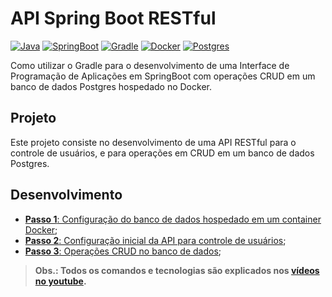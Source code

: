 # API Spring Boot RESTful

[![Java](https://img.shields.io/badge/java-8-green)](https://www.java.com/)
[![SpringBoot](https://img.shields.io/badge/spring-latest-green)](https://spring.io/)
[![Gradle](https://img.shields.io/badge/gradle-5+-green)](https://gradle.org/)
[![Docker](https://img.shields.io/badge/docker-latest-green)](https://www.docker.com/)
[![Postgres](https://img.shields.io/badge/postgres-latest-green)](https://www.postgresql.org/)

Como utilizar o Gradle para o desenvolvimento de uma Interface de Programação de Aplicações em SpringBoot com operações CRUD em um banco de dados Postgres hospedado no Docker.

## Projeto

Este projeto consiste no desenvolvimento de uma API RESTful para o controle de usuários, e para operações em CRUD em um banco de dados Postgres.

## Desenvolvimento

- [**Passo 1**: Configuração do banco de dados hospedado em um container Docker](./db);
- [**Passo 2**: Configuração inicial da API para controle de usuários](./START.md);
- [**Passo 3**: Operações CRUD no banco de dados](./CRUD.md);

> **Obs.: Todos os comandos e tecnologias são explicados nos [vídeos no youtube](https://www.youtube.com/playlist?list=PLyBgv5rSdkMYgPsmDJg-6sgh4UmmSmnOd).**
